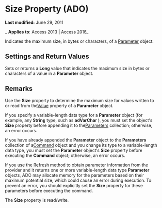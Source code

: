 
# Size Property (ADO)

 **Last modified:** June 29, 2011

 _ **Applies to:** Access 2013 | Access 2016_



Indicates the maximum size, in bytes or characters, of a [Parameter](7577598e-3d0c-30c6-5f24-1cfe98791798.md) object.

## Settings and Return Values

Sets or returns a  **Long** value that indicates the maximum size in bytes or characters of a value in a **Parameter** object.


## Remarks

Use the  **Size** property to determine the maximum size for values written to or read from the[Value](ff21d122-98e3-2b48-d92f-e696b8079fc5.md) property of a **Parameter** object.

If you specify a variable-length data type for a  **Parameter** object (for example, any **String** type, such as **adVarChar** ), you must set the object's **Size** property before appending it to the[Parameters](554387c3-3572-5391-3b24-c7d3443844cd.md) collection; otherwise, an error occurs.

If you have already appended the  **Parameter** object to the **Parameters** collection of a[Command](64f4ef03-f858-c004-b891-0c96d13a5e6e.md) object and you change its type to a variable-length data type, you must set the **Parameter** object's **Size** property before executing the **Command** object; otherwise, an error occurs.

If you use the [Refresh](f1c8829f-9c7d-12b6-7470-727ff38d663e.md) method to obtain parameter information from the provider and it returns one or more variable-length data type **Parameter** objects, ADO may allocate memory for the parameters based on their maximum potential size, which could cause an error during execution. To prevent an error, you should explicitly set the **Size** property for these parameters before executing the command.

The  **Size** property is read/write.

